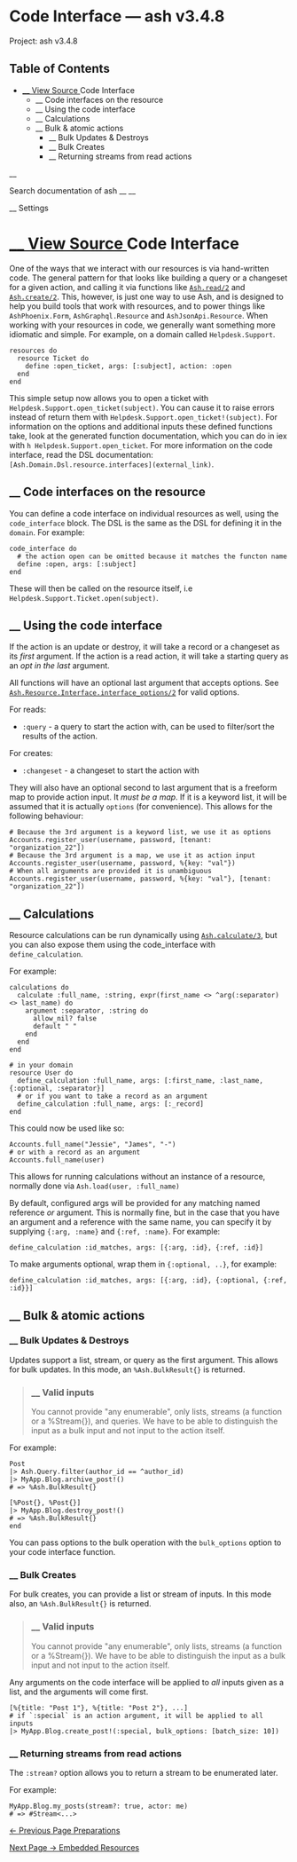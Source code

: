 # Code Interface — ash v3.4.8

Project: ash v3.4.8

## Table of Contents

- [ __ View Source ](external_link) Code Interface
  - __ Code interfaces on the resource
  - __ Using the code interface
  - __ Calculations
  - __ Bulk & atomic actions
    - __ Bulk Updates & Destroys
    - __ Bulk Creates
    - __ Returning streams from read actions

__

Search documentation of ash __ __

__ Settings

#  [ __ View Source ](external_link) Code Interface

One of the ways that we interact with our resources is via hand-written code. The general pattern for that looks like building a query or a changeset for a given action, and calling it via functions like [`Ash.read/2`](external_link) and [`Ash.create/2`](external_link). This, however, is just one way to use Ash, and is designed to help you build tools that work with resources, and to power things like `AshPhoenix.Form`, `AshGraphql.Resource` and `AshJsonApi.Resource`. When working with your resources in code, we generally want something more idiomatic and simple. For example, on a domain called `Helpdesk.Support`.
    
    
    resources do
      resource Ticket do
        define :open_ticket, args: [:subject], action: :open
      end
    end

This simple setup now allows you to open a ticket with `Helpdesk.Support.open_ticket(subject)`. You can cause it to raise errors instead of return them with `Helpdesk.Support.open_ticket!(subject)`. For information on the options and additional inputs these defined functions take, look at the generated function documentation, which you can do in iex with `h Helpdesk.Support.open_ticket`. For more information on the code interface, read the DSL documentation: `[Ash.Domain.Dsl.resource.interfaces](external_link)`.

##  __ Code interfaces on the resource

You can define a code interface on individual resources as well, using the `code_interface` block. The DSL is the same as the DSL for defining it in the `domain`. For example:
    
    
    code_interface do
      # the action open can be omitted because it matches the functon name
      define :open, args: [:subject]
    end

These will then be called on the resource itself, i.e `Helpdesk.Support.Ticket.open(subject)`.

##  __ Using the code interface

If the action is an update or destroy, it will take a record or a changeset as its _first_ argument. If the action is a read action, it will take a starting query as an _opt in the last_ argument.

All functions will have an optional last argument that accepts options. See [`Ash.Resource.Interface.interface_options/2`](external_link) for valid options.

For reads:

  * `:query` \- a query to start the action with, can be used to filter/sort the results of the action.



For creates:

  * `:changeset` \- a changeset to start the action with



They will also have an optional second to last argument that is a freeform map to provide action input. It _must be a map_. If it is a keyword list, it will be assumed that it is actually `options` (for convenience). This allows for the following behaviour:
    
    
    # Because the 3rd argument is a keyword list, we use it as options
    Accounts.register_user(username, password, [tenant: "organization_22"])
    # Because the 3rd argument is a map, we use it as action input
    Accounts.register_user(username, password, %{key: "val"})
    # When all arguments are provided it is unambiguous
    Accounts.register_user(username, password, %{key: "val"}, [tenant: "organization_22"])

##  __ Calculations

Resource calculations can be run dynamically using [`Ash.calculate/3`](external_link), but you can also expose them using the code_interface with `define_calculation`.

For example:
    
    
    calculations do
      calculate :full_name, :string, expr(first_name <> ^arg(:separator) <> last_name) do
        argument :separator, :string do
          allow_nil? false
          default " "
        end
      end
    end
    
    # in your domain
    resource User do
      define_calculation :full_name, args: [:first_name, :last_name, {:optional, :separator}]
      # or if you want to take a record as an argument
      define_calculation :full_name, args: [:_record]
    end

This could now be used like so:
    
    
    Accounts.full_name("Jessie", "James", "-")
    # or with a record as an argument
    Accounts.full_name(user)

This allows for running calculations without an instance of a resource, normally done via `Ash.load(user, :full_name)`

By default, configured args will be provided for any matching named reference _or_ argument. This is normally fine, but in the case that you have an argument and a reference with the same name, you can specify it by supplying `{:arg, :name}` and `{:ref, :name}`. For example:
    
    
    define_calculation :id_matches, args: [{:arg, :id}, {:ref, :id}]

To make arguments optional, wrap them in `{:optional, ..}`, for example:
    
    
    define_calculation :id_matches, args: [{:arg, :id}, {:optional, {:ref, :id}}]

##  __ Bulk & atomic actions

###  __ Bulk Updates & Destroys

Updates support a list, stream, or query as the first argument. This allows for bulk updates. In this mode, an `%Ash.BulkResult{}` is returned.

> ###  __ Valid inputs
> 
> You cannot provide "any enumerable", only lists, streams (a function or a %Stream{}), and queries. We have to be able to distinguish the input as a bulk input and not input to the action itself.

For example:
    
    
    Post
    |> Ash.Query.filter(author_id == ^author_id)
    |> MyApp.Blog.archive_post!()
    # => %Ash.BulkResult{}
    
    [%Post{}, %Post{}]
    |> MyApp.Blog.destroy_post!()
    # => %Ash.BulkResult{}
    end

You can pass options to the bulk operation with the `bulk_options` option to your code interface function.

###  __ Bulk Creates

For bulk creates, you can provide a list or stream of inputs. In this mode also, an `%Ash.BulkResult{}` is returned.

> ###  __ Valid inputs
> 
> You cannot provide "any enumerable", only lists, streams (a function or a %Stream{}). We have to be able to distinguish the input as a bulk input and not input to the action itself.

Any arguments on the code interface will be applied to _all_ inputs given as a list, and the arguments will come first.
    
    
    [%{title: "Post 1"}, %{title: "Post 2"}, ...]
    # if `:special` is an action argument, it will be applied to all inputs
    |> MyApp.Blog.create_post!(:special, bulk_options: [batch_size: 10])

###  __ Returning streams from read actions

The `:stream?` option allows you to return a stream to be enumerated later.

For example:
    
    
    MyApp.Blog.my_posts(stream?: true, actor: me)
    # => #Stream<...>

[ ← Previous Page  Preparations  ](external_link)

[ Next Page →  Embedded Resources  ](external_link)

